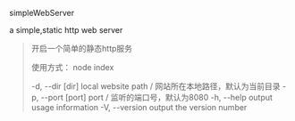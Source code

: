 simpleWebServer

a simple,static http web server

> 开启一个简单的静态http服务
>
> 使用方式： node index
>
> -d, --dir [dir]    local website path / 网站所在本地路径，默认为当前目录
> -p, --port [port]  port / 监听的端口号，默认为8080
> -h, --help         output usage information
> -V, --version      output the version number
